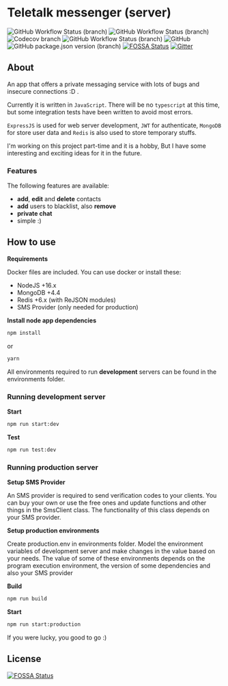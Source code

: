 # Teletalk messenger (server)

![GitHub Workflow Status (branch)](https://img.shields.io/github/actions/workflow/status/s-stalwart-s/teletalk-server/ci.yml?branch=teletalk-server-main&label=CI)
![GitHub Workflow Status (branch)](https://img.shields.io/github/actions/workflow/status/s-stalwart-s/teletalk-server/build.yml?branch=teletalk-server-main)
![Codecov branch](https://img.shields.io/codecov/c/github/s-stalwart-s/teletalk-server/teletalk-server-main?label=Coverage)
![GitHub Workflow Status (branch)](https://img.shields.io/github/actions/workflow/status/s-stalwart-s/teletalk-server/codeStyle.yml?branch=teletalk-server-main&label=Code%20Style)
![GitHub](https://img.shields.io/github/license/s-stalwart-s/teletalk-server?label=License)
![GitHub package.json version (branch)](https://img.shields.io/github/package-json/v/S-STALWART-S/teletalk-server/teletalk-server-main?label=Version)
[![FOSSA Status](https://app.fossa.com/api/projects/git%2Bgithub.com%2FS-STALWART-S%2Fteletalk-server.svg?type=shield)](https://app.fossa.com/projects/git%2Bgithub.com%2FS-STALWART-S%2Fteletalk-server?ref=badge_shield)
[![Gitter](https://img.shields.io/gitter/room/s-stalwart-s/teletalk-server)](https://app.gitter.im/#/room/#teletalk-community:gitter.im)

## About

An app that offers a private messaging service with lots of bugs and insecure connections :D .

Currently it is written in `JavaScript`. There will be no `typescript` at this time, but some integration tests have been written to avoid most errors.

`ExpressJS` is used for web server development, `JWT` for authenticate, `MongoDB` for store user data and `Redis` is also used to store temporary stuffs.

I'm working on this project part-time and it is a hobby, But I have some interesting and exciting ideas for it in the future.

### Features

The following features are available:

- **add**, **edit** and **delete** contacts
- **add** users to blacklist, also **remove**
- **private chat**
- simple :)

## How to use

**Requirements**

Docker files are included. You can use docker or install these:

- NodeJS +16.x
- MongoDB +4.4
- Redis +6.x (with ReJSON modules)
- SMS Provider (only needed for production)

**Install node app dependencies**

```bash
npm install
```

or

```bash
yarn
```

All environments required to run **development** servers can be found in the environments folder.

### Running development server

**Start**

```bash
npm run start:dev
```

**Test**

```bash
npm run test:dev
```

### Running production server

**Setup SMS Provider**

An SMS provider is required to send verification codes to your clients.
You can buy your own or use the free ones and update functions and other things in the SmsClient class. The functionality of this class depends on your SMS provider.

**Setup production environments**

Create production.env in environments folder. Model the environment variables of development server and make changes in the value based on your needs.
The value of some of these environments depends on the program execution environment, the version of some dependencies and also your SMS provider

**Build**

```bash
npm run build
```

**Start**

```bash
npm run start:production
```

If you were lucky, you good to go :)

## License

[![FOSSA Status](https://app.fossa.com/api/projects/git%2Bgithub.com%2FS-STALWART-S%2Fteletalk-server.svg?type=large)](https://app.fossa.com/projects/git%2Bgithub.com%2FS-STALWART-S%2Fteletalk-server?ref=badge_large)
